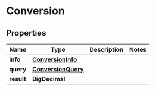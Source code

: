 

# Conversion


## Properties

| Name | Type | Description | Notes |
|------------ | ------------- | ------------- | -------------|
|**info** | [**ConversionInfo**](ConversionInfo.md) |  |  |
|**query** | [**ConversionQuery**](ConversionQuery.md) |  |  |
|**result** | **BigDecimal** |  |  |



